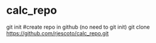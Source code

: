 # calc_repo
git init
#create repo in github (no need to git init)
git clone https://github.com/rjescoto/calc_repo.git
